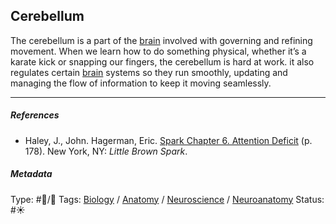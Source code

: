## Cerebellum

The cerebellum is a part of the [brain](Brain.md) involved with governing and refining movement. When we learn how to do something physical, whether it’s a karate kick or snapping our fingers, the cerebellum is hard at work. it also regulates certain [brain](Brain.md) systems so they run smoothly, updating and managing the flow of information to keep it moving seamlessly.

---

##### References

* Haley, J., John. Hagerman, Eric. [Spark Chapter 6. Attention Deficit](Spark%20Chapter%206.%20Attention%20Deficit.md) (p. 178). New York, NY: *Little Brown Spark*.

##### Metadata

Type: #🔵/🔵 
Tags: [Biology]() / [Anatomy]() / [Neuroscience](Neuroscience.md) / [Neuroanatomy](Neuroanatomy.md) 
Status: #☀️ 
